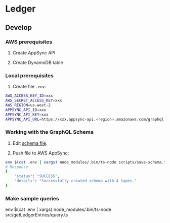 # Ledger

## Develop

### AWS prerequisites

1. Create AppSync API

2. Create DynamoDB table

### Local prerequisites

1. Create file `.env`:

```bash
AWS_ACCESS_KEY_ID=xxx
AWS_SECRET_ACCESS_KEY=xxx
AWS_REGION=us-west-2
APPSYNC_API_ID=xxx
APPSYNC_API_KEY=xxx
APPSYNC_API_URL=https://xxx.appsync-api.<region>.amazonaws.com/graphql
```

### Working with the GraphQL Schema

1. Edit [schema file](./src/schema.graphql).

2. Push file to AWS AppSync:

```bash
env $(cat .env | xargs) node_modules/.bin/ts-node scripts/save-schema.ts
# Response
{
    "status": "SUCCESS",
    "details": "Successfully created schema with 4 types."
}
```

### Make sample queries

env $(cat .env | xargs) node_modules/.bin/ts-node src/getLedgerEntries/query.ts
